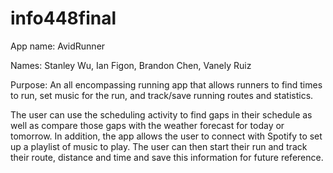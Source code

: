 # info448final

App name: AvidRunner

Names: Stanley Wu, Ian Figon, Brandon Chen, Vanely Ruiz

Purpose: An all encompassing running app that allows runners to find times to run, set music for the run, and track/save running routes
and statistics.

The user can use the scheduling activity to find gaps in their schedule as well as compare those gaps with the weather forecast 
for today or tomorrow. In addition, the app allows the user to connect with Spotify to set up a playlist of music to play. The user can
then start their run and track their route, distance and time and save this information for future reference.
